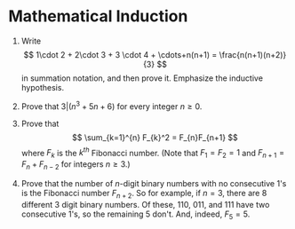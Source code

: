 # Mathematical Induction

1. Write
$$
1\cdot 2 + 2\cdot 3 + 3 \cdot 4 + \cdots+n(n+1) = \frac{n(n+1)(n+2)}{3}
$$
in summation notation, and then prove it.  Emphasize the inductive hypothesis.

2.  Prove that $3|(n^3+5n+6)$ for every integer $n\ge 0$.

3.  Prove that
$$
\sum_{k=1}^{n} F_{k}^2 = F_{n}F_{n+1}
$$
where $F_{k}$ is the $k^{th}$ Fibonacci number. (Note that $F_{1}=F_{2}=1$ and $F_{n+1}=F_{n}+F_{n-2}$ for integers $n\ge 3$.)

4.  Prove that the number of $n$-digit binary numbers with no consecutive $1$'s is the Fibonacci number $F_{n+2}$. So for example,
if $n=3$, there are $8$ different $3$ digit binary numbers.  Of these, $110$, $011$, and $111$ have two consecutive $1$'s, so the
remaining $5$ don't.  And, indeed, $F_{5}=5$.

